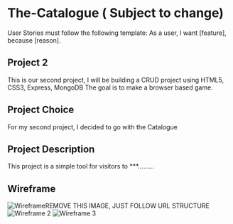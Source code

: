 # The-Catalogue ( Subject to change) 

User Stories must follow the following template: As a user, I want [feature], because [reason].
## Project 2

This is our second project, I will be building a CRUD project using HTML5, CSS3, Express, MongoDB The goal is to make a browser based game.

## Project Choice

For my second project, I decided to go with the Catalogue

## Project Description

This project is a simple tool for visitors to ***.........

## Wireframe

<img src="https://i.imgur.com/nQLJDAm.png" alt="Wireframe"/>REMOVE THIS IMAGE, JUST FOLLOW URL STRUCTURE
<img src="https://i.imgur.com/AS6St9q.png" alt="Wireframe 2"/></a>
<img src="https://i.imgur.com/CT7z0O1.png" alt="Wireframe 3"/></a>
